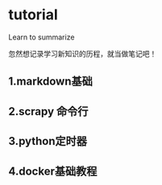 # tutorial
Learn to summarize

忽然想记录学习新知识的历程，就当做笔记吧！
## 1.markdown基础

## 2.scrapy 命令行

## 3.python定时器

## 4.docker基础教程
